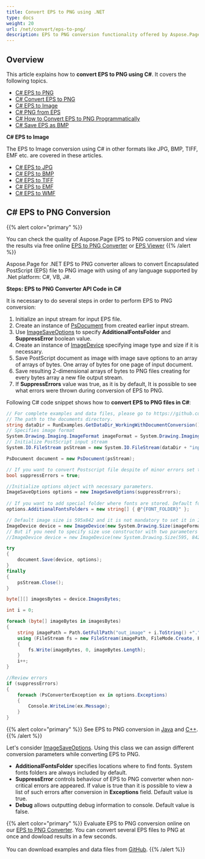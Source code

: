 ```yaml
---
title: Convert EPS to PNG using .NET
type: docs
weight: 20
url: /net/convert/eps-to-png/
description: EPS to PNG conversion functionality offered by Aspose.Page API solution for .NET is explained and illustrated with the code snippets here.
---
```


## Overview

This article explains how to **convert EPS to PNG using C#**. It covers the following topics.

- [C# EPS to PNG](#c-eps-to-png)
- [C# Convert EPS to PNG](#c-eps-to-png)
- [C# EPS to Image](#c-eps-to-image)
- [C# PNG from EPS](#c-eps-to-png)
- [C# How to Convert EPS to PNG Programmatically](#c-eps-to-png)
- [C# Save EPS as BMP](#c-eps-to-png)

<a name="c-eps-to-image"><strong>C# EPS to Image</strong></a>

The EPS to Image conversion using C# in other formats like JPG, BMP, TIFF, EMF etc. are covered in these articles.

- [C# EPS to JPG](https://docs.aspose.com/page/net/convert/eps-to-jpg/)
- [C# EPS to BMP](https://docs.aspose.com/page/net/convert/eps-to-bmp/)
- [C# EPS to TIFF](https://docs.aspose.com/page/net/convert/eps-to-tiff/)
- [C# EPS to EMF](https://docs.aspose.com/page/net/convert/eps-to-emf/)
- [C# EPS to WMF](https://docs.aspose.com/page/net/convert/eps-to-wmf/)

## C# EPS to PNG Conversion

{{% alert color="primary" %}} 

You can check the quality of Aspose.Page EPS to PNG conversion and view the results via free online <a nofollow href="https://products.aspose.app/page/conversion/eps-to-png">EPS to PNG Converter</a>
or <a nofollow href="https://products.aspose.app/page/viewer/eps">EPS Viewer</a> {{% /alert %}}

Aspose.Page for .NET EPS to PNG converter allows to convert Encapsulated PostScript (EPS) file to PNG image with using of any language supported by .Net platform: C#, VB, J#.

<a name="c-eps-to-png"><strong>Steps: EPS to PNG Converter API Code in C#</strong></a>

It is necessary to do several steps in order to perform EPS to PNG conversion:

1. Initialize an input stream for input EPS file.
2. Create an instance of [PsDocument](https://reference.aspose.com/page/net/aspose.page.eps/psdocument/) from created earlier input stream.
4. Use [ImageSaveOptions](https://reference.aspose.com/page/net/aspose.page.eps.device/imagesaveoptions/) to specify **AdditionalFontsFolder** and **SuppressError** boolean value.
5. Create an instance of [ImageDevice](https://reference.aspose.com/page/net/aspose.page.eps.device/imagedevice/) specifying image type and size if it is necessary.
6. Save PostScript document as image with image save options to an array of arrays of bytes. One array of bytes for one page of input document.
7. Save resulting 2-dimensional arrays of bytes to PNG files creating for every bytes array a new file output stream.
8. If **SuppressErrors** value was true, as it is by default, It is possible to see what errors were thrown during conversion of EPS to PNG.

Following C# code snippet shows how to **convert EPS to PNG files in C#**:

```C#
// For complete examples and data files, please go to https://github.com/aspose-page/Aspose.Page-for-.NET
// The path to the documents directory.
string dataDir = RunExamples.GetDataDir_WorkingWithDocumentConversion();
// Specifies image format
System.Drawing.Imaging.ImageFormat imageFormat = System.Drawing.Imaging.ImageFormat.Png;
// Initialize PostScript input stream
System.IO.FileStream psStream = new System.IO.FileStream(dataDir + "inputForImage.eps", System.IO.FileMode.Open, System.IO.FileAccess.Read);

PsDocument document = new PsDocument(psStream);

// If you want to convert Postscript file despite of minor errors set this flag
bool suppressErrors = true;

//Initialize options object with necessary parameters.
ImageSaveOptions options = new ImageSaveOptions(suppressErrors);
            
// If you want to add special folder where fonts are stored. Default fonts folder in OS is always included.
options.AdditionalFontsFolders = new string[] { @"{FONT_FOLDER}" };

// Default image size is 595x842 and it is not mandatory to set it in ImageDevice
ImageDevice device = new ImageDevice(new System.Drawing.Size(imageFormat);
// But if you need to specify size use constructor with two parameters
//ImageDevice device = new ImageDevice(new System.Drawing.Size(595, 842), imageFormat);

try
{
    document.Save(device, options);
}
finally
{
    psStream.Close();
}

byte[][] imagesBytes = device.ImagesBytes;

int i = 0;

foreach (byte[] imageBytes in imagesBytes)
{
    string imagePath = Path.GetFullPath("out_image" + i.ToString() +"." + imageFormat.ToString().ToLower());
    using (FileStream fs = new FileStream(imagePath, FileMode.Create, FileAccess.Write))
    {
        fs.Write(imageBytes, 0, imageBytes.Length);
    }
    i++;
}

//Review errors
if (suppressErrors)
{
    foreach (PsConverterException ex in options.Exceptions)
    {
        Console.WriteLine(ex.Message);
    }
}
```
{{% alert color="primary" %}}
See EPS to PNG conversion in [Java](/page/java/convert/eps-to-png/) and [C++](/page/cpp/convert/eps-to-png/).
{{% /alert %}}

Let's consider [ImageSaveOptions](https://reference.aspose.com/page/net/aspose.page.eps.device/imagesaveoptions/). Using this class we can assign different conversion parameters while converting EPS to PNG.
<br>
- **AdditionalFontsFolder** specifies locations where to find fonts. System fonts folders are always included by default.
- **SuppressError** controls behaviour of EPS to PNG converter when non-critical errors are appeared. If value is true than it is possible to view a list of such errors after conversion in **Exceptions** field. Default value is true.
- **Debug** allows outputting debug information to console. Default value is false.

{{% alert color="primary" %}}
Evaluate EPS to PNG conversion online on our <a nofollow href="https://products.aspose.app/page/conversion/eps-to-png">EPS to PNG Converter</a>. You can convert several EPS files to PNG at once and dowload results in a few seconds.
<br>
<br>
You can download examples and data files from [GitHub](https://github.com/aspose-page/Aspose.Page-for-.NET). {{% /alert %}} 
